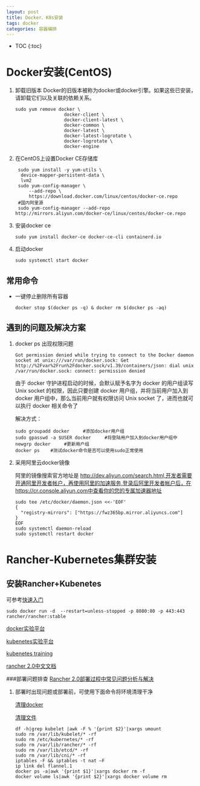 ```yaml
---
layout: post
title: Docker、K8s安装
tags: docker
categories: 容器编排
---
```

* TOC
{:toc}

# Docker安装(CentOS)
1. 卸载旧版本
    Docker的旧版本被称为docker或docker引擎。如果这些已安装，请卸载它们以及关联的依赖关系。
    ```shell
    sudo yum remove docker \
                      docker-client \
                      docker-client-latest \
                      docker-common \
                      docker-latest \
                      docker-latest-logrotate \
                      docker-logrotate \
                      docker-engine
    ```
2. 在CentOS上设置Docker CE存储库
    ```shell
     sudo yum install -y yum-utils \
      device-mapper-persistent-data \
      lvm2
     sudo yum-config-manager \
         --add-repo \
         https://download.docker.com/linux/centos/docker-ce.repo
     #国内阿里源
     sudo yum-config-manager --add-repo http://mirrors.aliyun.com/docker-ce/linux/centos/docker-ce.repo
    ```

3. 安装docker ce
    ```shell
    sudo yum install docker-ce docker-ce-cli containerd.io
    ```

4. 启动docker
    ```shell
    sudo systemctl start docker
    ```
## 常用命令
- 一键停止删除所有容器

    `docker stop $(docker ps -q) & docker rm $(docker ps -aq)`

## 遇到的问题及解决方案
1. docker ps 出现权限问题
    ```shell
    Got permission denied while trying to connect to the Docker daemon socket at unix:///var/run/docker.sock: Get http://%2Fvar%2Frun%2Fdocker.sock/v1.39/containers/json: dial unix /var/run/docker.sock: connect: permission denied
    ```
    由于 docker 守护进程启动的时候，会默认赋予名字为 docker 的用户组读写 Unix socket 的权限，因此只要创建 docker 用户组，并将当前用户加入到 docker 用户组中，那么当前用户就有权限访问 Unix socket 了，进而也就可以执行 docker 相关命令了
    
    解决方式：
    ```shell
    sudo groupadd docker     #添加docker用户组
    sudo gpasswd -a $USER docker     #将登陆用户加入到docker用户组中
    newgrp docker     #更新用户组
    docker ps    #测试docker命令是否可以使用sudo正常使用
    ```
2. 采用阿里云docker镜像

    阿里的镜像搜索官方地址是 http://dev.aliyun.com/search.html,开发者需要开通阿里开发者帐户，再使用阿里的加速服务,登录后阿里开发者帐户后，在https://cr.console.aliyun.com中查看你的您的专属加速器地址
    ```
    sudo tee /etc/docker/daemon.json <<-'EOF'
    {
      "registry-mirrors": ["https://fwz365bp.mirror.aliyuncs.com"]
    }
    EOF
    sudo systemctl daemon-reload
    sudo systemctl restart docker
    ```
# Rancher-Kubernetes集群安装

## 安装Rancher+Kubenetes
 可参考[快速入门](https://www.cnrancher.com/quick-start/)
 ```shell
 sudo docker run -d  --restart=unless-stopped -p 8080:80 -p 443:443 rancher/rancher:stable
 ```
 [docker实验平台](https://labs.play-with-docker.com/)

 [kubenetes实验平台](https://labs.play-with-k8s.com/)

 [kubenetes training](https://training.play-with-kubernetes.com/)

 [rancher 2.0中文文档](https://www.cnrancher.com/docs/rancher/v2.x/cn/overview/quick-start-guide/)

###部署问题排查
[Rancher 2.0部署过程中常见问题分析与解决](http://dockone.io/article/5773)
1. 部署时出现问题或部署前，可使用下面命令将环境清理干净

    [清理docker](https://github.com/rancher/rancher/files/2144218/rancher_clean-docker.sh.txt)

    [清理文件](https://github.com/rancher/rancher/files/2144217/rancher_clean-dirs.sh.txt)

    ```shell
    df -h|grep kubelet |awk -F % '{print $2}'|xargs umount 
    sudo rm /var/lib/kubelet/* -rf
    sudo rm /etc/kubernetes/* -rf
    sudo rm /var/lib/rancher/* -rf
    sudo rm /var/lib/etcd/* -rf
    sudo rm /var/lib/cni/* -rf
    iptables -F && iptables -t nat –F
    ip link del flannel.1
    docker ps -a|awk '{print $1}'|xargs docker rm -f
    docker volume ls|awk '{print $2}'|xargs docker volume rm
    ```

    
